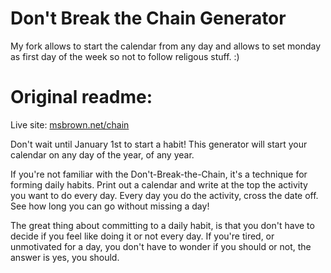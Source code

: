 
Don't Break the Chain Generator
===============================

My fork allows to start the calendar from any day and allows to set monday as first day of the week so not to follow religous stuff. :) 

Original readme:
===============================


Live site: [msbrown.net/chain](https://msbrown.net/chain)

Don't wait until January 1st to start a habit! This generator will start your
calendar on any day of the year, of any year.

If you're not familiar with the Don't-Break-the-Chain, it's a technique for
forming daily habits. Print out a calendar and write at the top the activity
you want to do every day. Every day you do the activity, cross the date off.
See how long you can go without missing a day!

The great thing about committing to a daily habit, is that you don't have to
decide if you feel like doing it or not every day. If you're tired, or
unmotivated for a day, you don't have to wonder if you should or not, the
answer is yes, you should.
